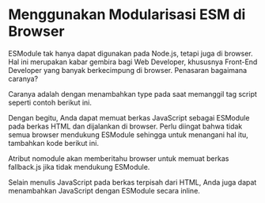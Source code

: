 # Menggunakan Modularisasi ESM di Browser

ESModule tak hanya dapat digunakan pada Node.js, tetapi juga di browser. Hal ini merupakan kabar gembira bagi Web Developer, khususnya Front-End Developer yang banyak berkecimpung di browser. Penasaran bagaimana caranya?

Caranya adalah dengan menambahkan type pada saat memanggil tag script seperti contoh berikut ini.

<script src="./esmodule.js" type="module"></script>

Dengan begitu, Anda dapat memuat berkas JavaScript sebagai ESModule pada berkas HTML dan dijalankan di browser. Perlu diingat bahwa tidak semua browser mendukung ESModule sehingga untuk menangani hal itu, tambahkan kode berikut ini.

<script nomodule src="fallback.js"></script>

Atribut nomodule akan memberitahu browser untuk memuat berkas fallback.js jika tidak mendukung ESModule.

Selain menulis JavaScript pada berkas terpisah dari HTML, Anda juga dapat menambahkan JavaScript dengan ESModule secara inline.

<script type="module">
  import App from "./app.js";
  console.log(App);
</script>
